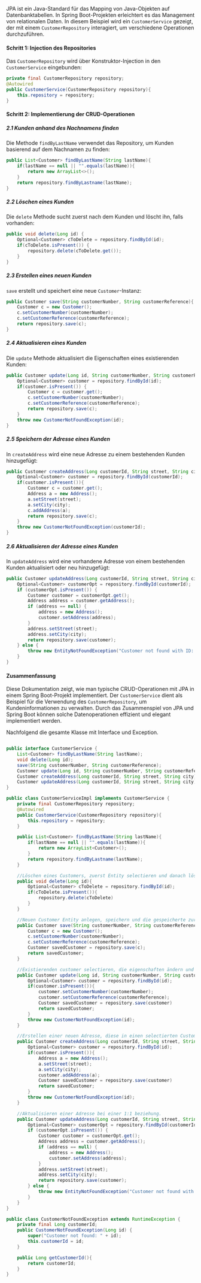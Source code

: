 JPA ist ein Java-Standard für das Mapping von Java-Objekten auf Datenbanktabellen. In Spring Boot-Projekten erleichtert es das Management von relationalen Daten. In diesem Beispiel wird ein `CustomerService` gezeigt, der mit einem `CustomerRepository` interagiert, um verschiedene Operationen durchzuführen.

#### Schritt 1: Injection des Repositories

Das `CustomerRepository` wird über Konstruktor-Injection in den `CustomerService` eingebunden:
```java
private final CustomerRepository repository;
@Autowired 
public CustomerService(CustomerRepository repository){     
	this.repository = repository; 
}
```

#### Schritt 2: Implementierung der CRUD-Operationen

##### 2.1 Kunden anhand des Nachnamens finden

Die Methode `findByLastName` verwendet das Repository, um Kunden basierend auf dem Nachnamen zu finden:
```java
public List<Customer> findByLastName(String lastName){     
	if(lastName == null || "".equals(lastName)){         
		return new ArrayList<>();     
	}     
	return repository.findByLastname(lastName); 
}
```

##### 2.2 Löschen eines Kunden

Die `delete` Methode sucht zuerst nach dem Kunden und löscht ihn, falls vorhanden:
```java
public void delete(Long id) {     
	Optional<Customer> cToDelete = repository.findById(id);     
	if(cToDelete.isPresent()) {         
		repository.delete(cToDelete.get());     
	} 
}
```

##### 2.3 Erstellen eines neuen Kunden

`save` erstellt und speichert eine neue `Customer`-Instanz:
```java
public Customer save(String customerNumber, String customerReference){     
	Customer c = new Customer();     
	c.setCustomerNumber(customerNumber);     
	c.setCustomerReference(customerReference);     
	return repository.save(c); 
}
```

##### 2.4 Aktualisieren eines Kunden

Die `update` Methode aktualisiert die Eigenschaften eines existierenden Kunden:
```java
public Customer update(Long id, String customerNumber, String customerReference) {     
	Optional<Customer> customer = repository.findById(id);     
	if(customer.isPresent()) {         
		Customer c = customer.get();         
		c.setCustomerNumber(customerNumber);         
		c.setCustomerReference(customerReference);                     
		return repository.save(c);     
	}     
	throw new CustomerNotFoundException(id); 
}
```

##### 2.5 Speichern der Adresse eines Kunden

In `createAddress` wird eine neue Adresse zu einem bestehenden Kunden hinzugefügt:
```java 
public Customer createAddress(Long customerId, String street, String city){     
	Optional<Customer> customer = repository.findById(customerId);     
	if(customer.isPresent()){         
		Customer c = customer.get();         
		Address a = new Address();         
		a.setStreet(street);         
		a.setCity(city);         
		c.addAddress(a);         
		return repository.save(c);    
	}     
	throw new CustomerNotFoundException(customerId); 
}
```

##### 2.6 Aktualisieren der Adresse eines Kunden
In `updateAddress` wird eine vorhandene Adresse von einem bestehenden Kunden aktualisiert oder neu hinzugefügt:
```java
public Customer updateAddress(Long customerId, String street, String city){
	Optional<Customer> customerOpt = repository.findById(customerId);
	if (customerOpt.isPresent()) {
		Customer customer = customerOpt.get();
		Address address = customer.getAddress();
		if (address == null) {
			address = new Address();
			customer.setAddress(address);
		}
		address.setStreet(street);
		address.setCity(city);
		return repository.save(customer);
	} else {
		throw new EntityNotFoundException("Customer not found with ID: " + customerId);
	}
}
```

#### Zusammenfassung

Diese Dokumentation zeigt, wie man typische CRUD-Operationen mit JPA in einem Spring Boot-Projekt implementiert. Der `CustomerService` dient als Beispiel für die Verwendung des `CustomerRepository`, um Kundeninformationen zu verwalten. Durch das Zusammenspiel von JPA und Spring Boot können solche Datenoperationen effizient und elegant implementiert werden.

Nachfolgend die gesamte Klasse mit Interface und Exception.
```java

public interface CustomerService {
	List<Customer> findByLastName(String lastName);
	void delete(Long id);
	save(String customerNumber, String customerReference);
	Customer update(Long id, String customerNumber, String customerReference);
	Customer createAddress(Long customerId, String street, String city);
	Customer updateAddress(Long customerId, String street, String city);
}

public class CustomerServiceImpl implements CustomerService {
	private final CustomerRepository repository;
	@Autowired
	public CustomerService(CustomerRepository repository){
		this.repository = repository;
	}

	public List<Customer> findByLastName(String lastName){
		if(lastName == null || "".equals(lastName)){
			return new ArrayList<Customer>();
		}
		return repository.findByLastname(lastName);
	}

	//Löschen eines Customers, zuerst Entity selectieren und danach löschen
	public void delete(Long id){
		Optional<Customer> cToDelete = repository.findById(id);
		if(cToDelete.isPresent()){
			repository.delete(cToDelete)
		}
	}

	//Neuen Customer Entity anlegen, speichern und die gespeicherte zurückgeben
	public Customer save(String customerNumber, String customerReference){
		Customer c = new Customer();
		c.setCustomerNumber(customerNumber);
		c.setCustomerReference(customerReference);
		Customer savedCustomer = repository.save(c);
		return savedCustomer;
	}

	//Existierenden customer selectieren, die eigenschaften ändern und danach speichern.
	public Customer update(Long id, String customerNumber, String customerReference){
		Optional<Customer> customer = repository.findById(id);
		if(customer.isPresent()){
			customer.setCustomerNumber(customerNumber);
			customer.setCustomerReference(customerReference);			
			Customer savedCustomer = repository.save(customer)
			return savedCustomer;
		}
		throw new CustomerNotFoundException(id);
	}

	//Erstellen einer neuen Adresse, diese in einen selectierten Customer ablegen und den customer speichern.
	public Customer createAddress(Long customerId, String street, String city){
		Optional<Customer> customer = repository.findById(id);
		if(customer.isPresent()){
			Address a = new Address();
			a.setStreet(street);
			a.setCity(city);
			customer.addAddress(a);
			Customer savedCustomer = repository.save(customer)
			return savedCustomer;
		}
		throw new CustomerNotFoundException(id);
	}

	//Aktualisieren einer Adresse bei einer 1:1 beziehung.
	public Customer updateAddress(Long customerId, String street, String city){
		Optional<Customer> customerOpt = repository.findById(customerId);
		if (customerOpt.isPresent()) {
			Customer customer = customerOpt.get();
			Address address = customer.getAddress();
			if (address == null) {
				address = new Address();
				customer.setAddress(address);
			}
			address.setStreet(street);
			address.setCity(city);
			return repository.save(customer);
		} else {
			throw new EntityNotFoundException("Customer not found with ID: " + customerId);
		}
	}
}

public class CustomerNotFoundException extends RuntimeException {
	private final Long customerId;
    public CustomerNotFoundException(Long id) {
        super("Customer not found: " + id);
        this.customerId = id;
    }

	public Long getCustomerId(){
		return customerId;
	}
}
```
